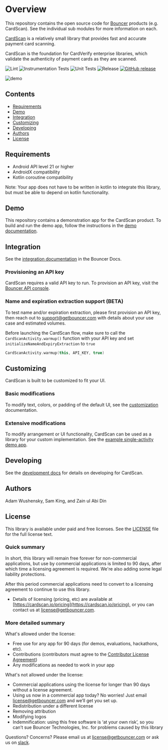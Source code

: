 # Overview
This repository contains the open source code for [Bouncer](https://www.getbouncer.com) products (e.g. CardScan). See the individual sub modules for more information on each.

[CardScan](https://getbouncer.com/scan) is a relatively small library that provides fast and accurate payment card scanning.

CardScan is the foundation for CardVerify enterprise libraries, which validate the authenticity of payment cards as they are scanned.

![Lint](https://github.com/getbouncer/cardscan-android/workflows/Lint/badge.svg)
![Instrumentation Tests](https://github.com/getbouncer/cardscan-android/workflows/Instrumentation%20Tests/badge.svg)
![Unit Tests](https://github.com/getbouncer/cardscan-android/workflows/Unit%20Tests/badge.svg)
![Release](https://github.com/getbouncer/cardscan-android/workflows/Release/badge.svg)
[![GitHub release](https://img.shields.io/github/release/getbouncer/cardscan-android.svg?maxAge=60)](https://github.com/getbouncer/cardscan-android/releases)

![demo](docs/images/demo.gif)

## Contents
* [Requirements](#requirements)
* [Demo](#demo)
* [Integration](#integration)
* [Customizing](#customizing)
* [Developing](#developing)
* [Authors](#authors)
* [License](#license)

## Requirements
* Android API level 21 or higher
* AndroidX compatibility
* Kotlin coroutine compatibility

Note: Your app does not have to be written in kotlin to integrate this library, but must be able to depend on kotlin functionality.

## Demo
This repository contains a demonstration app for the CardScan product. To build and run the demo app, follow the instructions in the [demo documentation](https://docs.getbouncer.com/card-scan/android-integration-guide#demo).

## Integration
See the [integration documentation](https://docs.getbouncer.com/card-scan/android-integration-guide) in the Bouncer Docs.

### Provisioning an API key
CardScan requires a valid API key to run. To provision an API key, visit the [Bouncer API console](https://api.getbouncer.com/console).

### Name and expiration extraction support (BETA)
To test name and/or expiration extraction, please first provision an API key, then reach out to [support@getbouncer.com](mailto:support@getbouncer.com) with details about your use case and estimated volumes.

Before launching the CardScan flow, make sure to call the ```CardScanActivity.warmup()``` function with your API key and set ```initializeNameAndExpiryExtraction``` to ```true```

```kotlin
CardScanActivity.warmup(this, API_KEY, true)
```

## Customizing
CardScan is built to be customized to fit your UI.

### Basic modifications
To modify text, colors, or padding of the default UI, see the [customization](https://docs.getbouncer.com/card-scan/android-integration-guide/customization-guide) documentation.

### Extensive modifications
To modify arrangement or UI functionality, CardScan can be used as a library for your custom implementation. See the [example single-activity demo app](demo/src/main/java/com/getbouncer/cardscan/demo/SingleActivityDemo.java).

## Developing
See the [development docs](https://docs.getbouncer.com/card-scan/android-integration-guide/development-guide) for details on developing for CardScan.

## Authors
Adam Wushensky, Sam King, and Zain ul Abi Din

## License
This library is available under paid and free licenses. See the [LICENSE](LICENSE) file for the full license text.

### Quick summary
In short, this library will remain free forever for non-commercial applications, but use by commercial applications is limited to 90 days, after which time a licensing agreement is required. We're also adding some legal liability protections.

After this period commercial applications need to convert to a licensing agreement to continue to use this library.
* Details of licensing (pricing, etc) are available at [https://cardscan.io/pricing](https://cardscan.io/pricing), or you can contact us at [license@getbouncer.com](mailto:license@getbouncer.com).

### More detailed summary
What's allowed under the license:
* Free use for any app for 90 days (for demos, evaluations, hackathons, etc).
* Contributions (contributors must agree to the [Contributor License Agreement](Contributor%20License%20Agreement))
* Any modifications as needed to work in your app

What's not allowed under the license:
* Commercial applications using the license for longer than 90 days without a license agreement. 
* Using us now in a commercial app today? No worries! Just email [license@getbouncer.com](mailto:license@getbouncer.com) and we’ll get you set up.
* Redistribution under a different license
* Removing attribution
* Modifying logos
* Indemnification: using this free software is ‘at your own risk’, so you can’t sue Bouncer Technologies, Inc. for problems caused by this library

Questions? Concerns? Please email us at [license@getbouncer.com](mailto:license@getbouncer.com) or ask us on [slack](https://getbouncer.slack.com).
